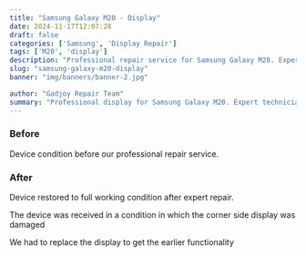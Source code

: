 ```yaml
---
title: "Samsung Galaxy M20 - Display"
date: 2024-11-17T12:07:28
draft: false
categories: ['Samsung', 'Display Repair']
tags: ['M20', 'display']
description: "Professional repair service for Samsung Galaxy M20. Expert diagnosis and quality repairs in Bangalore."
slug: "samsung-galaxy-m20-display"
banner: "img/banners/banner-2.jpg"

author: "Gadjoy Repair Team"
summary: "Professional display for Samsung Galaxy M20. Expert technicians, quality parts, warranty included."
---
```


### Before

Device condition before our professional repair service.

### After

Device restored to full working condition after expert repair.

The device was received in a condition in which the corner side display was damaged

We had to replace the display to get the earlier functionality